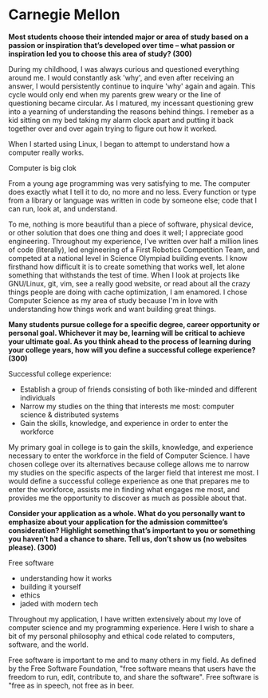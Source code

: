 # Carnegie Mellon

**Most students choose their intended major or area of study based on a passion
or inspiration that’s developed over time – what passion or inspiration led you
to choose this area of study? (300)**

During my childhood, I was always curious and questioned everything around me.
I would constantly ask 'why', and even after receiving an answer, I would
persistently continue to inquire 'why' again and again. This cycle would only
end when my parents grew weary or the line of questioning became circular. As I
matured, my incessant questioning grew into a yearning of understanding the
reasons behind things. I remeber as a kid sitting on my bed taking my alarm
clock apart and putting it back together over and over again trying to figure
out how it worked.

When I started using Linux, I began to attempt to understand how a computer
really works.

Computer is big clok

From a young age programming was very satisfying to me. The computer does
exactly what I tell it to do, no more and no less. Every function or type from
a library or language was written in code by someone else; code that I can run,
look at, and understand. 

To me, nothing is more beautiful than a piece of software, physical device, or
other solution that does one thing and does it well; I appreciate good
engineering. Throughout my experience, I've written over half a million lines
of code (literally), led engineering of a First Robotics Competition Team, and
competed at a national level in Science Olympiad building events. I know
firsthand how difficult it is to create something that works well, let alone
something that withstands the test of time. When I look at projects like
GNU/Linux, git, vim, see a really good website, or read about all the crazy
things people are doing with cache optimization, I am enamored. I chose
Computer Science as my area of study because I'm in love with understanding how
things work and want building great things.

**Many students pursue college for a specific degree, career opportunity or
personal goal. Whichever it may be, learning will be critical to achieve your
ultimate goal. As you think ahead to the process of learning during your
college years, how will you define a successful college experience? (300)**

Successful college experience:
- Establish a group of friends consisting of both like-minded and different individuals
- Narrow my studies on the thing that interests me most: computer science & distributed systems
- Gain the skills, knowledge, and experience in order to enter the workforce

My primary goal in college is to gain the skills, knowledge, and experience
necessary to enter the workforce in the field of Computer Science. I have
chosen college over its alternatives because college allows me to narrow my
studies on the specific aspects of the larger field that interest me most. I
would define a successful college experience as one that prepares me to enter
the workforce, assists me in finding what engages me most, and provides me the
opportunity to discover as much as possible about that.

**Consider your application as a whole. What do you personally want to
emphasize about your application for the admission committee’s consideration?
Highlight something that’s important to you or something you haven’t had a
chance to share. Tell us, don’t show us (no websites please). (300)**

Free software
- understanding how it works
- building it yourself
- ethics
- jaded with modern tech

Throughout my application, I have written extensively about my love of computer
science and my programming experience. Here I wish to share a bit of my
personal philosophy and ethical code related to computers, software, and the
world.

Free software is important to me and to many others in my field. As defined by
the Free Software Foundation, "free software means that users have the freedom
to run, edit, contribute to, and share the software". Free software is "free as
in speech, not free as in beer.

